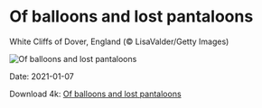 # Of balloons and lost pantaloons

White Cliffs of Dover, England (© LisaValder/Getty Images)

![Of balloons and lost pantaloons](https://bing.com/th?id=OHR.WhiteCliffs_EN-US5777446191_UHD.jpg&rf=LaDigue_UHD.jpg&pid=hp&w=1024&h=576)

Date: 2021-01-07

Download 4k: [Of balloons and lost pantaloons](https://bing.com/th?id=OHR.WhiteCliffs_EN-US5777446191_UHD.jpg&rf=LaDigue_UHD.jpg&pid=hp&w=3840&h=2160)

